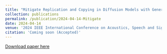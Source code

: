 ```yaml
---
title: "Mitigate Replication and Copying in Diffusion Models with Generalized Caption and Dual Fusion Enhancement"
collection: publications
permalink: /publication/2024-04-14-Mitigate
date: 2024-04-14
venue: '2024 IEEE International Conference on Acoustics, Speech and Signal Processing (ICASSP)'
citation: 'Coming soon (Accepted)'
---
```


[Download paper here](https://arxiv.org/abs/2309.07254)

